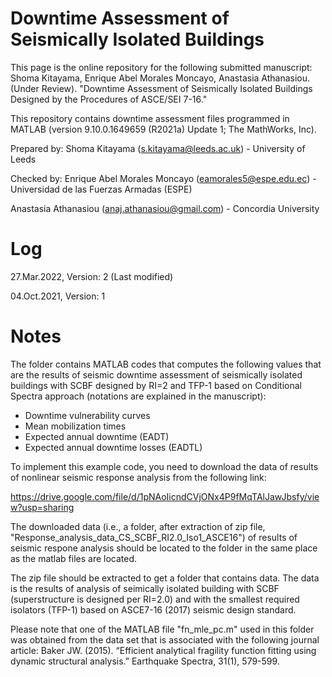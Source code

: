 # Downtime Assessment of Seismically Isolated Buildings

This page is the online repository for the following submitted manuscript: Shoma Kitayama, Enrique Abel Morales Moncayo, Anastasia Athanasiou. (Under Review). "Downtime Assessment of Seismically Isolated Buildings Designed by the Procedures of ASCE/SEI 7-16."
 
This repository contains downtime assessment files programmed in MATLAB (version 9.10.0.1649659 (R2021a) Update 1; The MathWorks, Inc).

Prepared by:
Shoma Kitayama (s.kitayama@leeds.ac.uk) - University of Leeds

Checked by:
Enrique Abel Morales Moncayo (eamorales5@espe.edu.ec) - Universidad de las Fuerzas Armadas (ESPE)

Anastasia Athanasiou (anaj.athanasiou@gmail.com) - Concordia University

# Log

27.Mar.2022, Version: 2 (Last modified)

04.Oct.2021, Version: 1

# Notes

The folder contains MATLAB codes that computes the following values that are the results of seismic downtime assessment of seismically isolated buildings with SCBF designed by RI=2 and TFP-1 based on Conditional Spectra approach (notations are explained in the manuscript):

- Downtime vulnerability curves
- Mean mobilization times
- Expected annual downtime (EADT)
- Expected annual downtime losses (EADTL)
 
To implement this example code, you need to download the data of results of nonlinear seismic response analysis from the following link:

https://drive.google.com/file/d/1pNAoIicndCVjONx4P9fMqTAlJawJbsfy/view?usp=sharing

The downloaded data (i.e., a folder, after extraction of zip file, "Response_analysis_data_CS_SCBF_RI2.0_Iso1_ASCE16") of results of seismic respone analysis should be located to the folder in the same place as the matlab files are located.

The zip file should be extracted to get a folder that contains data. The data is the results of analysis of seimically isolated building with SCBF (superstructure is designed per RI=2.0) and with the smallest required isolators (TFP-1) based on ASCE7-16 (2017) seismic design standard.

Please note that one of the MATLAB file "fn_mle_pc.m" used in this folder was obtained from the data set that is associated with the following journal article: Baker JW. (2015). “Efficient analytical fragility function fitting using dynamic structural analysis.” Earthquake Spectra, 31(1), 579-599.
